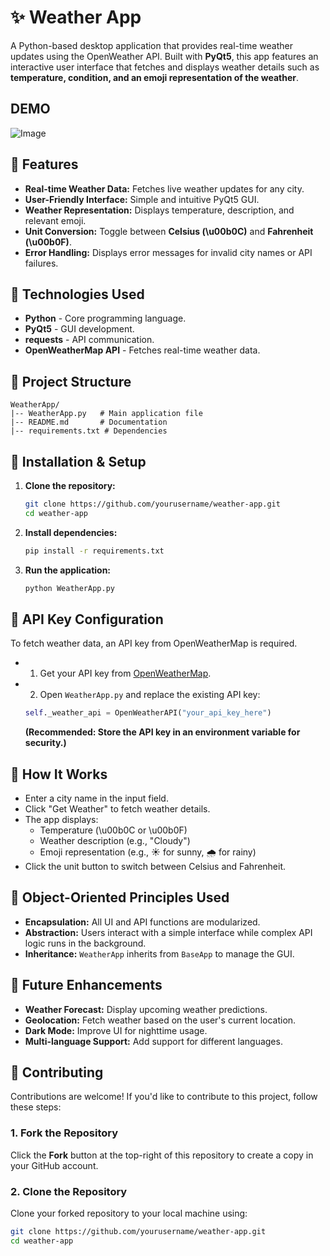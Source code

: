 # ✨ Weather App

A Python-based desktop application that provides real-time weather updates using the OpenWeather API. Built with **PyQt5**, this app features an interactive user interface that fetches and displays weather details such as **temperature, condition, and an emoji representation of the weather**.

## DEMO
![Image](https://github.com/user-attachments/assets/3915b797-d78d-4b7b-b8d0-3ddb56ed3bcb)

## 🚀 Features

- **Real-time Weather Data:** Fetches live weather updates for any city.
- **User-Friendly Interface:** Simple and intuitive PyQt5 GUI.
- **Weather Representation:** Displays temperature, description, and relevant emoji.
- **Unit Conversion:** Toggle between **Celsius (\u00b0C)** and **Fahrenheit (\u00b0F)**.
- **Error Handling:** Displays error messages for invalid city names or API failures.

## 🏰 Technologies Used

- **Python** - Core programming language.
- **PyQt5** - GUI development.
- **requests** - API communication.
- **OpenWeatherMap API** - Fetches real-time weather data.

## 📂 Project Structure

```
WeatherApp/
|-- WeatherApp.py   # Main application file
|-- README.md       # Documentation
|-- requirements.txt # Dependencies
```

## 🔧 Installation & Setup

1. **Clone the repository:**
   ```bash
   git clone https://github.com/yourusername/weather-app.git
   cd weather-app
   ```
2. **Install dependencies:**
   ```bash
   pip install -r requirements.txt
   ```
3. **Run the application:**
   ```bash
   python WeatherApp.py
   ```

## 🔑 API Key Configuration  
To fetch weather data, an API key from OpenWeatherMap is required.  

- 1. Get your API key from [OpenWeatherMap](https://home.openweathermap.org/api_keys).  
- 2. Open `WeatherApp.py` and replace the existing API key:

   ```python
   self._weather_api = OpenWeatherAPI("your_api_key_here")
   ```
   **(Recommended: Store the API key in an environment variable for security.)**

## 📌 How It Works
- Enter a city name in the input field.
- Click "Get Weather" to fetch weather details.
- The app displays:
  - Temperature (\u00b0C or \u00b0F)
  - Weather description (e.g., "Cloudy")
  - Emoji representation (e.g., ☀️ for sunny, 🌧️ for rainy)
- Click the unit button to switch between Celsius and Fahrenheit.

## 🎯 Object-Oriented Principles Used
- **Encapsulation:** All UI and API functions are modularized.
- **Abstraction:** Users interact with a simple interface while complex API logic runs in the background.
- **Inheritance:** `WeatherApp` inherits from `BaseApp` to manage the GUI.

## 🔮 Future Enhancements
- **Weather Forecast:** Display upcoming weather predictions.
- **Geolocation:** Fetch weather based on the user's current location.
- **Dark Mode:** Improve UI for nighttime usage.
- **Multi-language Support:** Add support for different languages.

## 🤝 Contributing  

Contributions are welcome! If you'd like to contribute to this project, follow these steps:  

### 1. Fork the Repository  
Click the **Fork** button at the top-right of this repository to create a copy in your GitHub account.  

### 2. Clone the Repository  
Clone your forked repository to your local machine using:  

```bash
git clone https://github.com/yourusername/weather-app.git
cd weather-app
```

